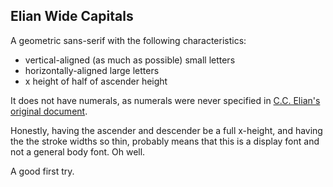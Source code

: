## Elian Wide Capitals

A geometric sans-serif with the following characteristics:

- vertical-aligned (as much as possible) small letters
- horizontally-aligned large letters
- x height of half of ascender height

It does not have numerals, as numerals were never specified in [C.C. Elian's original document](http://www.ccelian.com/ElianScriptFull.html).

Honestly, having the ascender and descender be a full x-height, and having the the stroke widths so thin, probably means that this is a display font and not a general body font. Oh well.

A good first try.
